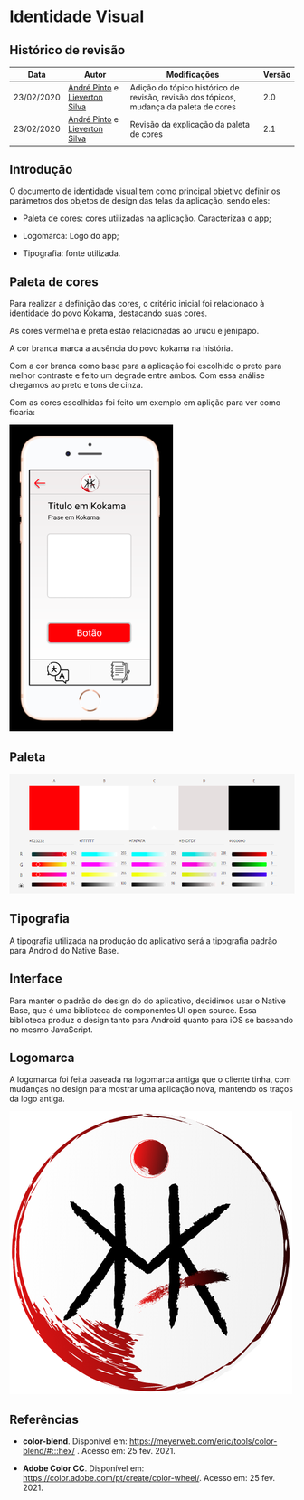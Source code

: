 # Identidade Visual

## Histórico de revisão

| Data       | Autor                                        | Modificações                      | Versão |
| ---------- | -------------------------------------------- | --------------------------------- | ------ |
| 23/02/2020 | [André Pinto](https://github.com/andrelucax) e [Lieverton Silva](https://github.com/lievertom) | Adição do tópico histórico de revisão, revisão dos tópicos, mudança da paleta de cores | 2.0    |
| 23/02/2020 | [André Pinto](https://github.com/andrelucax) e [Lieverton Silva](https://github.com/lievertom) | Revisão da explicação da paleta de cores | 2.1    |

## Introdução

O documento de identidade visual tem como principal objetivo definir os parâmetros dos objetos de design das telas da aplicação, sendo eles:

* Paleta de cores: cores utilizadas na aplicação. Caracterizaa o app;

* Logomarca: Logo do app;

* Tipografia: fonte utilizada.


## Paleta de cores

Para realizar  a definição das cores, o critério inicial foi relacionado à identidade do povo Kokama, destacando suas cores.

As cores vermelha e preta estão relacionadas ao urucu e jenipapo.

A cor branca marca a ausência do povo kokama na história.

Com a cor branca como base para a aplicação foi escolhido o preto para melhor contraste e feito um degrade entre ambos. Com essa análise chegamos ao preto e tons de cinza.

Com as cores escolhidas foi feito um exemplo em aplição para ver como ficaria:

![exemplo_paleta_aplicada](../assets/img/visual-identity/pallete_example.png)

## Paleta 

![paleta](../assets/img/visual-identity/pallete.png)

## Tipografia

A tipografia utilizada na produção do aplicativo será a tipografia padrão para Android do Native Base.

## Interface

Para manter o padrão do design do do aplicativo, decidimos usar o Native Base, que é uma biblioteca de componentes UI open source. Essa biblioteca produz o design tanto para Android quanto para iOS se baseando no mesmo JavaScript.

## Logomarca

A logomarca foi feita baseada na logomarca antiga que o cliente tinha, com mudanças no design para mostrar uma aplicação nova, mantendo os traços da logo antiga.

![logo](../assets/img/visual-identity/logo.png)

## Referências

* **color-blend**. Disponível em: https://meyerweb.com/eric/tools/color-blend/#:::hex/ . Acesso em: 25 fev. 2021.

* **Adobe Color CC**. Disponível em: https://color.adobe.com/pt/create/color-wheel/. Acesso em: 25 fev. 2021.

